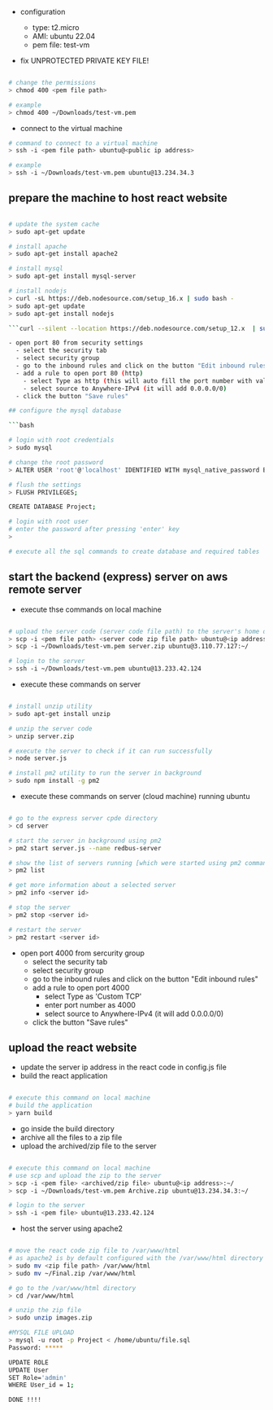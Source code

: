 - configuration

  - type: t2.micro
  - AMI: ubuntu 22.04
  - pem file: test-vm

- fix UNPROTECTED PRIVATE KEY FILE!

```bash

# change the permissions
> chmod 400 <pem file path>

# example
> chmod 400 ~/Downloads/test-vm.pem
```

- connect to the virtual machine

```bash
# command to connect to a virtual machine
> ssh -i <pem file path> ubuntu@<public ip address>

# example
> ssh -i ~/Downloads/test-vm.pem ubuntu@13.234.34.3	

```

## prepare the machine to host react website

```bash

# update the system cache
> sudo apt-get update

# install apache
> sudo apt-get install apache2

# install mysql
> sudo apt-get install mysql-server

# install nodejs
> curl -sL https://deb.nodesource.com/setup_16.x | sudo bash -
> sudo apt-get update
> sudo apt-get install nodejs

```curl --silent --location https://deb.nodesource.com/setup_12.x  | sudo bash -

- open port 80 from security settings
  - select the security tab
  - select security group
  - go to the inbound rules and click on the button "Edit inbound rules"
  - add a rule to open port 80 (http)
    - select Type as http (this will auto fill the port number with value 80)
    - select source to Anywhere-IPv4 (it will add 0.0.0.0/0)
  - click the button "Save rules"

## configure the mysql database

```bash

# login with root credentials
> sudo mysql

# change the root password
> ALTER USER 'root'@'localhost' IDENTIFIED WITH mysql_native_password BY 'manager';

# flush the settings
> FLUSH PRIVILEGES;

CREATE DATABASE Project;

# login with root user
# enter the password after pressing 'enter' key
>  

# execute all the sql commands to create database and required tables

```

## start the backend (express) server on aws remote server

- execute thse commands on local machine

```bash

# upload the server code (server code file path) to the server's home directory (~/)
> scp -i <pem file path> <server code zip file path> ubuntu@<ip address>:~/
> scp -i ~/Downloads/test-vm.pem server.zip ubuntu@3.110.77.127:~/

# login to the server
> ssh -i ~/Downloads/test-vm.pem ubuntu@13.233.42.124
```

- execute these commands on server

```bash

# install unzip utility
> sudo apt-get install unzip

# unzip the server code
> unzip server.zip

# execute the server to check if it can run successfully
> node server.js

# install pm2 utility to run the server in background
> sudo npm install -g pm2

```

- execute these commands on server (cloud machine) running ubuntu

```bash

# go to the express server cpde directory
> cd server

# start the server in background using pm2
> pm2 start server.js --name redbus-server

# show the list of servers running [which were started using pm2 command]
> pm2 list

# get more information about a selected server
> pm2 info <server id>

# stop the server
> pm2 stop <server id>

# restart the server
> pm2 restart <server id>

```

- open port 4000 from sercurity group
  - select the security tab
  - select security group
  - go to the inbound rules and click on the button "Edit inbound rules"
  - add a rule to open port 4000
    - select Type as 'Custom TCP'
    - enter port number as 4000
    - select source to Anywhere-IPv4 (it will add 0.0.0.0/0)
  - click the button "Save rules"

## upload the react website

- update the server ip address in the react code in config.js file
- build the react application

```bash

# execute this command on local machine
# build the application
> yarn build

```

- go inside the build directory
- archive all the files to a zip file
- upload the archived/zip file to the server

```bash

# execute this command on local machine
# use scp and upload the zip to the server
> scp -i <pem file> <archived/zip file> ubuntu@<ip address>:~/
> scp -i ~/Downloads/test-vm.pem Archive.zip ubuntu@13.234.34.3:~/

# login to the server
> ssh -i <pem file> ubuntu@13.233.42.124

```

- host the server using apache2

```bash

# move the react code zip file to /var/www/html
# as apache2 is by default configured with the /var/www/html directory
> sudo mv <zip file path> /var/www/html
> sudo mv ~/Final.zip /var/www/html

# go to the /var/www/html directory
> cd /var/www/html

# unzip the zip file
> sudo unzip images.zip

#MYSQL FILE UPLOAD
> mysql -u root -p Project < /home/ubuntu/file.sql
Password: *****

UPDATE ROLE
UPDATE User
SET Role='admin'
WHERE User_id = 1;

DONE !!!!

```
